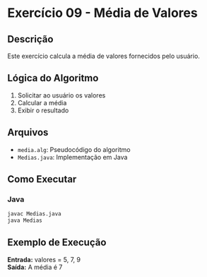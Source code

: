 # Exercício 09 - Média de Valores

## Descrição

Este exercício calcula a média de valores fornecidos pelo usuário.

## Lógica do Algoritmo

1. Solicitar ao usuário os valores
2. Calcular a média
3. Exibir o resultado

## Arquivos

- `media.alg`: Pseudocódigo do algoritmo
- `Medias.java`: Implementação em Java

## Como Executar

### Java
```bash
javac Medias.java
java Medias
```

## Exemplo de Execução

**Entrada:** valores = 5, 7, 9  
**Saída:** A média é 7

